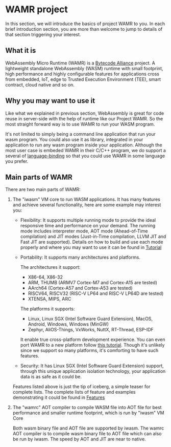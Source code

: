 # WAMR project

 In this section, we will introduce the basics of project WAMR to you. In each brief introduction section, you are more than welcome to jump to details of that section triggering your interest.

## What it is

WebAssembly Micro Runtime (WAMR) is a [Bytecode Alliance](https://bytecodealliance.org/) project. A lightweight standalone WebAssembly (WASM) runtime with small footprint, high performance and highly configurable features for applications cross from embedded, IoT, edge to Trusted Execution Environment (TEE), smart contract, cloud native and so on.

## Why you may want to use it

<!-- TODO: link  -->

Like what we explained in previous section, WebAssembly is great for code reuse in server-side with the help of runtime like our Project WAMR. So the most straight forward way is to use WAMR to run your WASM program.

It's not limited to simply being a command line application that run your wasm program. You could also use it as library, integrated in your application to run any wasm program inside your application. Although the most user case is embeded WAMR in their C/C++ program, we do support a several of [language-binding](../../tutorial/language_embedding/README.md) so that you could use WAMR in some language you prefer.

## Main parts of WAMR

<!-- TODO: link -->

There are two main parts of WAMR:

1. The "iwasm" VM core to run WASM applications. It has many features and achieve several functionality, here are some example may interest you:

   - Flexibility: It supports multiple running mode to provide the ideal responsive time and performance on your demand. The running mode includes interpreter mode, AOT mode (Ahead-of-Time compilation) and JIT modes (Just-in-Time compilation, LLVM JIT and Fast JIT are supported). Details on how to build and use each mode properly and where you may want to use it can be found in [Tutorial](../../tutorial/README.md)

   - Portability: It supports many architectures and platforms.

     The architectures it support:

     - X86-64, X86-32
     - ARM, THUMB (ARMV7 Cortex-M7 and Cortex-A15 are tested)
     - AArch64 (Cortex-A57 and Cortex-A53 are tested)
     - RISCV64, RISCV32 (RISC-V LP64 and RISC-V LP64D are tested)
     - XTENSA, MIPS, ARC

     The  platforms it supports:
     - Linux, Linux SGX (Intel Software Guard Extension), MacOS, Android, Windows, Windows (MinGW)
     - Zephyr, AliOS-Things, VxWorks, NuttX, RT-Thread, ESP-IDF

     It enable true cross-platform development experience. You can even port WAMR to a new platform follow [this tutorial](https://github.com/TianlongLiang/wasm-micro-runtime/blob/main/doc/port_wamr.md). Though it's unlikely since we support so many platforms, it's comforting to have such features.

   - Security: It has Linux SGX (Intel Software Guard Extension) support, through this unique application isolation technology, your application data is as safe as it could be.

   Features listed above is just the tip of iceberg, a simple teaser for complete lists. The complete lists of feature and examples demonstrating it could be found in [Features](../../features/demo_examples/README.md)

2. The "wamrc" AOT compiler to compile WASM file into AOT file for best performance and smaller runtime footprint, which is run by "iwasm" VM Core

   Both wasm binary file and AOT file are supported by iwasm. The wamrc AOT compiler is to compile wasm binary file to AOT file which can also be run by iwasm. The speed by AOT and JIT are near to native.
